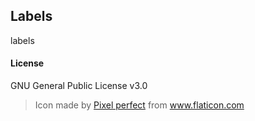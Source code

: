 ## Labels

labels

#### License

GNU General Public License v3.0

>  Icon made by [Pixel perfect](https://www.flaticon.com/authors/pixel-perfect) from www.flaticon.com